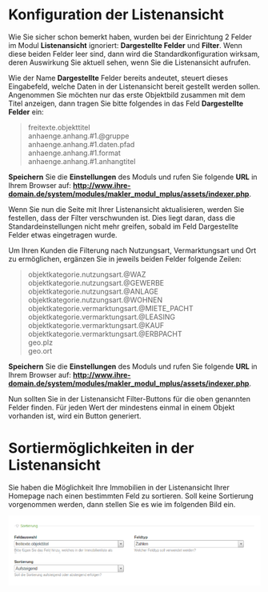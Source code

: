 # Konfiguration der Listenansicht

Wie Sie sicher schon bemerkt haben, wurden bei der Einrichtung 2 Felder im Modul **Listenansicht**
ignoriert: **Dargestellte Felder** und **Filter**. Wenn diese beiden Felder leer sind, dann wird die Standardkonfiguration
wirksam, deren Auswirkung Sie aktuell sehen, wenn Sie die Listenansicht aufrufen.

Wie der Name **Dargestellte** Felder bereits andeutet, steuert dieses Eingabefeld, welche Daten in der Listenansicht bereit gestellt werden sollen. Angenommen Sie möchten nur das erste Objektbild zusammen mit dem Titel anzeigen, dann tragen Sie bitte folgendes in das Feld **Dargestellte Felder** ein:

>freitexte.objekttitel<br>
anhaenge.anhang.#1.@gruppe<br>
anhaenge.anhang.#1.daten.pfad<br>
anhaenge.anhang.#1.format<br>
anhaenge.anhang.#1.anhangtitel

**Speichern** Sie die **Einstellungen** des Moduls und rufen Sie folgende **URL** in Ihrem Browser auf: **http://www.ihre-domain.de/system/modules/makler_modul_mplus/assets/indexer.php**.

Wenn Sie nun die Seite mit Ihrer Listenansicht aktualisieren, werden Sie festellen, dass der Filter verschwunden ist. Dies liegt daran, dass die Standardeinstellungen nicht mehr greifen, sobald im Feld Dargestellte Felder etwas eingetragen wurde.

Um Ihren Kunden die Filterung nach Nutzungsart, Vermarktungsart und Ort zu ermöglichen, ergänzen Sie in jeweils beiden Felder folgende Zeilen:

>objektkategorie.nutzungsart.@WAZ<br>
objektkategorie.nutzungsart.@GEWERBE<br>
objektkategorie.nutzungsart.@ANLAGE<br>
objektkategorie.nutzungsart.@WOHNEN<br>
objektkategorie.vermarktungsart.@MIETE_PACHT<br>
objektkategorie.vermarktungsart.@LEASING<br>
objektkategorie.vermarktungsart.@KAUF<br>
objektkategorie.vermarktungsart.@ERBPACHT<br>
geo.plz<br>
geo.ort

**Speichern** Sie die **Einstellungen** des Moduls und rufen Sie folgende **URL** in Ihrem Browser auf: **http://www.ihre-domain.de/system/modules/makler_modul_mplus/assets/indexer.php**.

Nun sollten Sie in der Listenansicht Filter-Buttons für die oben genannten Felder finden. Für jeden Wert der mindestens einmal in einem Objekt vorhanden ist, wird ein Button generiert.

# Sortiermöglichkeiten in der Listenansicht

Sie haben die Möglichkeit Ihre Immobilien in der Listenansicht Ihrer Homepage nach einen bestimmten Feld zu sortieren. Soll keine Sortierung vorgenommen werden, dann stellen Sie es wie im folgenden Bild ein.

![](Sortieren.png)
